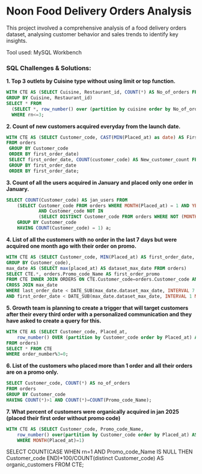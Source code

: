 # Noon Food Delivery Orders Analysis

This project involved a comprehensive analysis of a food delivery orders dataset, analysing customer behavior and sales trends to identify key insights. 

Tool used: MySQL Workbench

### SQL Challenges & Solutions:

**1. Top 3 outlets by Cuisine type without using limit or top function.**
```sql
WITH CTE AS (SELECT Cuisine, Restaurant_id, COUNT(*) AS No_of_orders FROM orders
GROUP BY Cuisine, Restaurant_id)
SELECT * FROM 
  (SELECT *, row_number() over (partition by cuisine order by No_of_orders desc) AS rn FROM CTE)a 
  WHERE rn<=3;
```
**2. Count of new customers acquired everyday from the launch date.**
```sql
WITH CTE AS (SELECT Customer_code, CAST(MIN(Placed_at) as date) AS First_order_date
FROM orders
 GROUP BY Customer_code
 ORDER BY first_order_date)
 SELECT first_order_date, COUNT(customer_code) AS New_customer_count FROM CTE
 GROUP BY first_order_date
 ORDER BY first_order_date;
 ```
**3. Count of all the users acquired in January and placed only one order in January.**
```sql
SELECT COUNT(Customer_code) AS jan_users FROM
    (SELECT Customer_code FROM orders WHERE MONTH(Placed_at) = 1 AND YEAR(Placed_at) = 2025
            AND Customer_code NOT IN 
            (SELECT DISTINCT Customer_code FROM orders WHERE NOT (MONTH(Placed_at) = 1 AND YEAR(Placed_at) = 2025))
    GROUP BY Customer_code
    HAVING COUNT(Customer_code) = 1) a;
```  
**4. List of all the customers with no order in the last 7 days but were acquired one month ago with their order on promo.**
```sql
WITH CTE AS (SELECT Customer_code, MIN(Placed_at) AS first_order_date, MAX(Placed_at) AS last_order_date FROM orders
GROUP BY Customer_code),
max_date AS (SELECT max(placed_at) AS dataset_max_date FROM orders)
SELECT CTE.*, orders.Promo_code_Name AS first_order_promo
FROM CTE INNER JOIN ORDERS ON CTE.Customer_code=orders.Customer_code AND CTE.first_order_date=orders.Placed_at 
CROSS JOIN max_date
WHERE last_order_date < DATE_SUB(max_date.dataset_max_date, INTERVAL 7 DAY) 
AND first_order_date < DATE_SUB(max_date.dataset_max_date, INTERVAL 1 MONTH) AND orders.Promo_code_Name IS NOT NULL;
```
**5. Growth team is planning to create a trigger that will target customers after their every third order with a personalized communication and they have asked to create a query for this.**
```sql
WITH CTE AS (SELECT Customer_code, Placed_at, 
	row_number() OVER (partition by Customer_code order by Placed_at) AS order_number 
FROM orders)
SELECT * FROM CTE
WHERE order_number%3=0;
```
**6. List of the customers who placed more than 1 order and all their orders are on a promo only.**
```sql
SELECT Customer_code, COUNT(*) AS no_of_orders 
FROM orders
GROUP BY Customer_code
HAVING COUNT(*)>1 AND COUNT(*)=COUNT(Promo_code_Name);
```
**7. What percent of customers were organically acquired in jan 2025 (placed their first order without promo code)**
```sql
WITH CTE AS (SELECT Customer_code, Promo_code_Name, 
    row_number() over(partition by Customer_code order by Placed_at) AS rn FROM orders
	WHERE MONTH(Placed_at)=1)
```
SELECT COUNT(CASE WHEN rn=1 AND Promo_code_Name IS NULL THEN Customer_code END)*100/COUNT(distinct Customer_code) AS organic_customers
FROM CTE;
